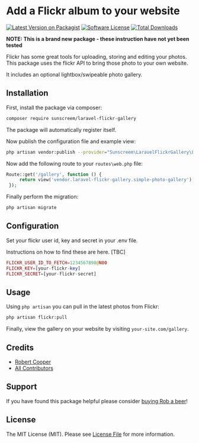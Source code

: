 # Add a Flickr album to your website

[![Latest Version on Packagist](https://img.shields.io/packagist/v/sunscreem/laravel-flickr-gallery.svg?style=flat-square)](https://packagist.org/packages/sunscreem/laravel-flickr-gallery)
[![Software License](https://img.shields.io/badge/license-MIT-brightgreen.svg?style=flat-square)](LICENSE.md)
[![Total Downloads](https://img.shields.io/packagist/dt/sunscreem/laravel-flickr-gallery.svg?style=flat-square)](https://packagist.org/packages/sunscreem/laravel-flickr-gallery)

**NOTE: This is a brand new package - these instruction have not yet been tested**

Flickr has some great tools for uploading, storing and editing your photos. This package uses the flickr API to bring those photo to your own website.

It includes an optional lightbox/swipeable photo gallery.

## Installation

First, install the package via composer:

```bash
composer require sunscreem/laravel-flickr-gallery
```

The package will automatically register itself.

Now publish the configuration file and example view:

```bash
php artisan vendor:publish --provider="Sunscreem\LaravelFlickrGallery\LaravelFlickrGalleryServiceProvider"
```

Now add the following route to your `routes\web.php` file:

```php
Route::get('/gallery', function () {
     return view('vendor.laravel-flickr-gallery.simple-photo-gallery');
 });
```

Finally perform the migration:

```bash
php artisan migrate
```

## Configuration

Set your flickr user id, key and secret in your .env file.

Instructions on how to find these are here. [TBC]

```php 
FLICKR_USER_ID_TO_FETCH=1234567890@N00
FLICKR_KEY=[your-flickr-key]
FLICKR_SECRET=[your-flickr-secret]
```

## Usage

Using `php artisan` you can pull in the latest photos from Flickr:

```bash
php artisan flickr:pull
```

Finally, view the gallery on your website by visiting `your-site.com/gallery`.

## Credits

- [Robert Cooper](https://robertcooper.xyz)
- [All Contributors](../../contributors)

## Support 

If you have found this package helpful please consider [buying Rob a beer](https://buyrobabeer.com)!

## License

The MIT License (MIT). Please see [License File](LICENSE.md) for more information.







